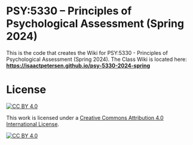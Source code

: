 # PSY:5330 – Principles of Psychological Assessment (Spring 2024)

This is the code that creates the Wiki for PSY:5330 - Principles of Psychological Assessment (Spring 2024).
The Class Wiki is located here: **https://isaactpetersen.github.io/psy-5330-2024-spring**

# License

[![CC BY 4.0][cc-by-shield]][cc-by]

This work is licensed under a
[Creative Commons Attribution 4.0 International License][cc-by].

[![CC BY 4.0][cc-by-image]][cc-by]

[cc-by]: http://creativecommons.org/licenses/by/4.0/
[cc-by-image]: https://i.creativecommons.org/l/by/4.0/88x31.png
[cc-by-shield]: https://img.shields.io/badge/License-CC%20BY%204.0-lightgrey.svg
